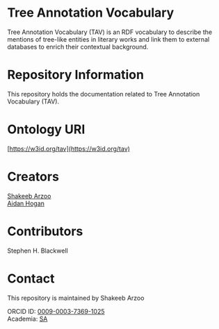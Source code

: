 # Tree Annotation Vocabulary

Tree Annotation Vocabulary (TAV) is an RDF vocabulary to describe the mentions of tree-like entities in literary works and link them to external databases to enrich their contextual background.

# Repository Information

This repository holds the documentation related to Tree Annotation Vocabulary (TAV).

# Ontology URI

[https://w3id.org/tav](https://w3id.org/tav)

# Creators

[Shakeeb Arzoo](https://github.com/arzoo-ebbs) <br/>
[Aidan Hogan](https://aidanhogan.com/foaf.rdf)

# Contributors

Stephen H. Blackwell

# Contact

This repository is maintained by Shakeeb Arzoo <br/> 

ORCID ID: [0009-0003-7369-1025](https://orcid.org/0009-0003-7369-1025) <br/>
Academia: [SA](https://isibang.academia.edu/ShakeebArzoo)
